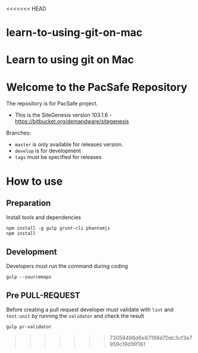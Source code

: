<<<<<<< HEAD
# learn-to-using-git-on-mac
Learn to using git on Mac
=======
# Welcome to the PacSafe Repository

The repository is for PacSafe project.
* This is the SiteGenesis version 103.1.6 - https://bitbucket.org/demandware/sitegenesis

Branches:

- `master` is only available for releases version.
- `develop` is for development
- `tags` must be specified for releases

# How to use

## Preparation
Install tools and dependencies

```
npm install -g gulp grunt-cli phantomjs
npm install
```

## Development
Developers must run the command during coding

```
gulp --sourcemaps
```

## Pre PULL-REQUEST
Before creating a pull request developer must validate with `lint` and `test:unit` by running the `validator` and check the result

```
gulp pr-validator
```
>>>>>>> 73058498d6e87198d70dc3cf3e7959c19d16f161
